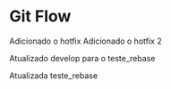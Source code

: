# Git Flow


Adicionado o hotfix
Adicionado o hotfix 2

Atualizado develop para o teste_rebase

Atualizada teste_rebase